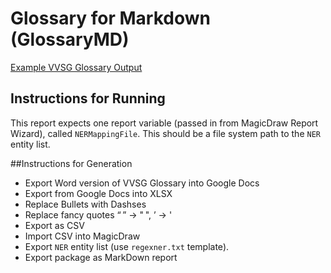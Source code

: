 # Glossary for Markdown (GlossaryMD)

[Example VVSG Glossary Output](vvsg_living_glossary.md)

## Instructions for Running

This report expects one report variable (passed in from MagicDraw Report Wizard), called `NERMappingFile`. This should be a file system path to the `NER` entity list.

##Instructions for Generation

- Export Word version of VVSG Glossary into Google Docs
- Export from Google Docs into XLSX
- Replace Bullets with Dashses
- Replace fancy quotes “ ” ->  " ",  ’ -> '
- Export as CSV
- Import CSV into MagicDraw
- Export `NER` entity list (use `regexner.txt` template).
- Export package as MarkDown report
